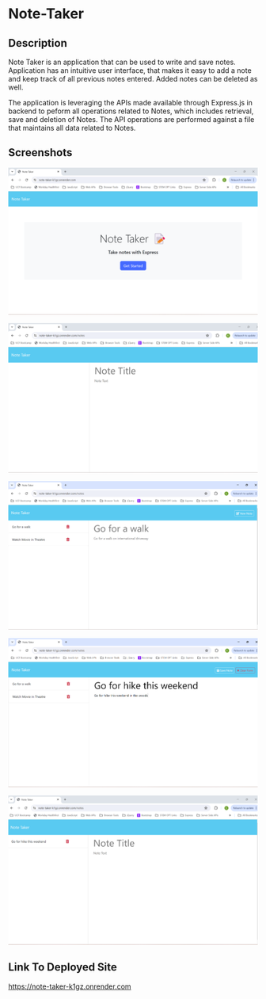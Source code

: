 # Note-Taker

## Description

Note Taker is an application that can be used to write and save notes. Application has an intuitive user interface, that makes it easy to add a note and keep track of all previous notes entered. Added notes can be deleted as well.

The application is leveraging the APIs made available through Express.js in backend to peform all operations related to Notes, which includes retrieval, save and deletion of Notes. The API operations are performed against a file that maintains all data related to Notes.

## Screenshots

![Note Taker Landing Page](<public/assets/images/Note Taker Landing Page.png>)

![Note Taker Main Page](<public/assets/images/Note Taker Main Page.png>)

![Read Notes](<public/assets/images/Read Notes.png>)

![Add Note](<public/assets/images/Add Note.png>)

![Delete Note](<public/assets/images/Delete Note.png>)

## Link To Deployed Site

https://note-taker-k1gz.onrender.com
